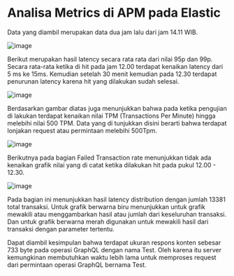 # Analisa Metrics di APM pada Elastic


Data yang diambil merupakan data dua jam lalu dari jam 14.11 WIB.

![image](https://github.com/user-attachments/assets/0d6c1081-789e-49ee-8957-c6959e393ce0)

Berikut merupakan hasil latency secara rata rata dari nilai 95p dan 99p. Secara rata-rata ketika di hit pada jam 12.00 terdapat kenaikan latency dari 5 ms ke 15ms. Kemudian setelah 30 menit kemudian pada 12.30 terdapat penurunan latency karena hit yang dilakukan sudah selesai.

![image](https://github.com/user-attachments/assets/079e482a-1c49-4cfc-ba38-db8884c81eea)

Berdasarkan gambar diatas juga menunjukkan bahwa pada ketika pengujian di lakukan terdapat kenaikan nilai TPM (Transactions Per Minute) hingga melebihi nilai 500 TPM. Data yang di tunjukkan disini berarti bahwa terdapat lonjakan request atau permintaan melebihi 500Tpm.

![image](https://github.com/user-attachments/assets/f7ae1b86-660d-427d-a395-d3e00f87a3b5)

Berikutnya pada bagian Failed Transaction rate menunjukkan tidak ada kenaikan grafik nilai yang di catat ketika dilakukan hit pada pukul 12.00 - 12.30.


![image](https://github.com/user-attachments/assets/03447bb5-0ba0-4662-864e-6ac9a978c377)


Pada bagian ini menunjukkan hasil latency distribution dengan jumlah 13381 total transaksi. Untuk grafik berwarna biru menunjukkan untuk grafik mewakili atau menggambarkan hasil atau jumlah dari keseluruhan transaksi. Dan untuk grafik berwarna merah digunakan untuk mewakili hasil dari transaksi dengan parameter tertentu.

Dapat diambil kesimpulan bahwa terdapat ukuran respons konten sebesar 733 byte pada operasi GraphQL dengan nama Test. Oleh karena itu server kemungkinan membutuhkan waktu lebih lama untuk memproses request dari permintaan operasi GraphQL bernama Test.






